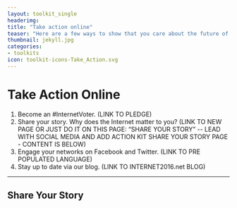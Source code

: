 ```yaml
---
layout: toolkit_single
headerimg:
title: "Take action online"
teaser: "Here are a few ways to show that you care about the future of the Internet"
thumbnail: jekyll.jpg
categories:
- toolkits
icon: toolkit-icons-Take_Action.svg
---
```


# Take Action Online

1. Become an #InternetVoter. (LINK TO PLEDGE)
1. Share your story. Why does the Internet matter to you? (LINK TO NEW PAGE OR JUST DO IT ON THIS PAGE: “SHARE YOUR STORY” -- LEAD WITH SOCIAL MEDIA AND ADD ACTION KIT SHARE YOUR STORY PAGE - CONTENT IS BELOW)
1. Engage your networks on Facebook and Twitter. (LINK TO PRE POPULATED LANGUAGE)
1. Stay up to date via our blog. (LINK TO INTERNET2016.net BLOG)

***
## Share Your Story

